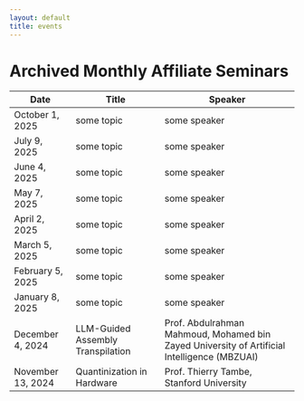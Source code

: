 ```yaml
---
layout: default
title: events
---
```


# Archived Monthly Affiliate Seminars

| Date | Title | Speaker |
| ---- | ----- | ------- |
| October 1, 2025 | some topic | some speaker |
| July 9, 2025 | some topic | some speaker |
| June 4, 2025 | some topic | some speaker |
| May 7, 2025 | some topic | some speaker |
| April 2, 2025 | some topic | some speaker |
| March 5, 2025 | some topic | some speaker |
| February 5, 2025 | some topic | some speaker |
| January 8, 2025 | some topic | some speaker |
| December 4, 2024 | LLM-Guided Assembly Transpilation | Prof. Abdulrahman Mahmoud, Mohamed bin Zayed University of Artificial Intelligence (MBZUAI)   |
| November 13, 2024 | Quantinization in Hardware | Prof. Thierry Tambe, Stanford University |
